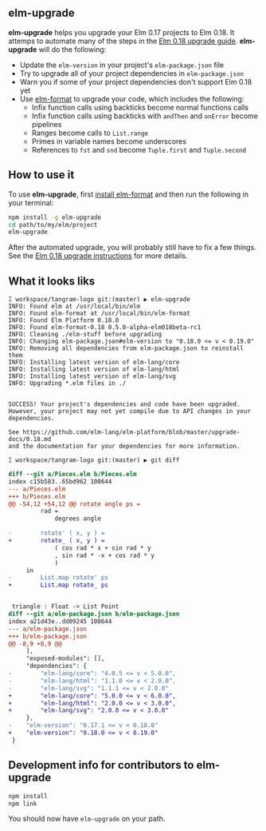 ## elm-upgrade

**elm-upgrade** helps you upgrade your Elm 0.17 projects to Elm 0.18.  It attemps to automate many of the steps in the [Elm 0.18 upgrade guide](https://github.com/elm-lang/elm-platform/blob/master/upgrade-docs/0.18.md).  **elm-upgrade** will do the following:
  - Update the `elm-version` in your project's `elm-package.json` file
  - Try to upgrade all of your project dependencies in `elm-package.json`
  - Warn you if some of your project dependencies don't support Elm 0.18 yet
  - Use [elm-format](https://github.com/avh4/elm-format) to upgrade your code, which includes the following:
    - Infix function calls using backticks become normal functions calls
    - Infix function calls using backticks with `andThen` and `onError` become pipelines
    - Ranges become calls to `List.range`
    - Primes in variable names become underscores
    - References to `fst` and `snd` become `Tuple.first` and `Tuple.second`

## How to use it

To use **elm-upgrade**, first [install elm-format](https://github.com/avh4/elm-format#installation-) and then run the following in your terminal:

```sh
npm install -g elm-upgrade
cd path/to/my/elm/project
elm-upgrade
```

After the automated upgrade, you will probably still have to fix a few things.  See the [Elm 0.18 upgrade instructions](https://github.com/elm-lang/elm-platform/blob/master/upgrade-docs/0.18.md) for more details.


## What it looks liks

```
Ξ workspace/tangram-logo git:(master) ▶ elm-upgrade
INFO: Found elm at /usr/local/bin/elm
INFO: Found elm-format at /usr/local/bin/elm-format
INFO: Found Elm Platform 0.18.0
INFO: Found elm-format-0.18 0.5.0-alpha-elm018beta-rc1
INFO: Cleaning ./elm-stuff before upgrading
INFO: Changing elm-package.json#elm-version to "0.18.0 <= v < 0.19.0"
INFO: Removing all dependencies from elm-package.json to reinstall them
INFO: Installing latest version of elm-lang/core
INFO: Installing latest version of elm-lang/html
INFO: Installing latest version of elm-lang/svg
INFO: Upgrading *.elm files in ./


SUCCESS! Your project's dependencies and code have been upgraded.
However, your project may not yet compile due to API changes in your
dependencies.

See https://github.com/elm-lang/elm-platform/blob/master/upgrade-docs/0.18.md
and the documentation for your dependencies for more information.

Ξ workspace/tangram-logo git:(master) ▶ git diff
```
```diff
diff --git a/Pieces.elm b/Pieces.elm
index c15b583..65bd962 100644
--- a/Pieces.elm
+++ b/Pieces.elm
@@ -54,12 +54,12 @@ rotate angle ps =
         rad =
             degrees angle

-        rotate' ( x, y ) =
+        rotate_ ( x, y ) =
             ( cos rad * x + sin rad * y
             , sin rad * -x + cos rad * y
             )
     in
-        List.map rotate' ps
+        List.map rotate_ ps


 triangle : Float -> List Point
diff --git a/elm-package.json b/elm-package.json
index a21d43e..dd09245 100644
--- a/elm-package.json
+++ b/elm-package.json
@@ -8,9 +8,9 @@
     ],
     "exposed-modules": [],
     "dependencies": {
-        "elm-lang/core": "4.0.5 <= v < 5.0.0",
-        "elm-lang/html": "1.1.0 <= v < 2.0.0",
-        "elm-lang/svg": "1.1.1 <= v < 2.0.0"
+        "elm-lang/core": "5.0.0 <= v < 6.0.0",
+        "elm-lang/html": "2.0.0 <= v < 3.0.0",
+        "elm-lang/svg": "2.0.0 <= v < 3.0.0"
     },
-    "elm-version": "0.17.1 <= v < 0.18.0"
+    "elm-version": "0.18.0 <= v < 0.19.0"
 }
```


## Development info for contributors to elm-upgrade

```sh
npm install
npm link
```

You should now have `elm-upgrade` on your path.
